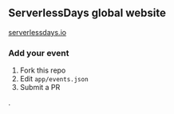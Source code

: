## ServerlessDays global website

[serverlessdays.io](https://www.serverlessdays.io/)

### Add your event

1. Fork this repo
2. Edit `app/events.json`
3. Submit a PR

.